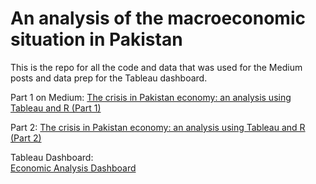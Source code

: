 # An analysis of the macroeconomic situation in Pakistan

This is the repo for all the code and data that was used for the Medium posts and data prep for the Tableau dashboard.

Part 1 on Medium: [The crisis in Pakistan economy: an analysis using Tableau and R (Part 1)](https://medium.com/@iah91012112/the-story-of-the-economic-collapse-in-pakistan-an-analysis-using-tableau-and-r-part-1-1da56fb4e176)

Part 2: [The crisis in Pakistan economy: an analysis using Tableau and R (Part 2)](https://medium.com/@iah91012112/the-crisis-in-pakistan-economy-an-analysis-using-tableau-and-r-part-2-616c9af8315d)

Tableau Dashboard:<br>
[Economic Analysis Dashboard](https://public.tableau.com/views/EconomicAnalysisDashboard2/InterestRates?:language=en-US&publish=yes&:display_count=n&:origin=viz_share_link)
